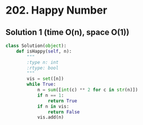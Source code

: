 # 202. Happy Number

## Solution 1 (time O(n), space O(1))

```python
class Solution(object):
    def isHappy(self, n):
        """
        :type n: int
        :rtype: bool
        """
        vis = set([n])
        while True:
            n = sum([int(c) ** 2 for c in str(n)])
            if n == 1:
                return True
            if n in vis:
                return False
            vis.add(n)
```
